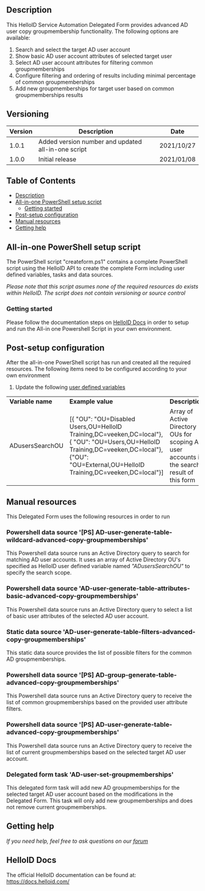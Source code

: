 <!-- Description -->
## Description
This HelloID Service Automation Delegated Form provides advanced AD user copy groupmembership functionality. The following options are available:
 1. Search and select the target AD user account
 2. Show basic AD user account attributes of selected target user
 3. Select AD user account attributes for filtering common groupmemberships
 4. Configure filtering and ordering of results including minimal percentage of common groupmemberships
 5. Add new groupmemberships for target user based on common groupmemberships results

## Versioning
| Version | Description | Date |
| - | - | - |
| 1.0.1   | Added version number and updated all-in-one script | 2021/10/27  |
| 1.0.0   | Initial release | 2021/01/08  |

<!-- TABLE OF CONTENTS -->
## Table of Contents
* [Description](#description)
* [All-in-one PowerShell setup script](#all-in-one-powershell-setup-script)
  * [Getting started](#getting-started)
* [Post-setup configuration](#post-setup-configuration)
* [Manual resources](#manual-resources)
* [Getting help](#getting-help)


## All-in-one PowerShell setup script
The PowerShell script "createform.ps1" contains a complete PowerShell script using the HelloID API to create the complete Form including user defined variables, tasks and data sources.

 _Please note that this script asumes none of the required resources do exists within HelloID. The script does not contain versioning or source control_


### Getting started
Please follow the documentation steps on [HelloID Docs](https://docs.helloid.com/hc/en-us/articles/360017556559-Service-automation-GitHub-resources) in order to setup and run the All-in one Powershell Script in your own environment.

 
## Post-setup configuration
After the all-in-one PowerShell script has run and created all the required resources. The following items need to be configured according to your own environment
 1. Update the following [user defined variables](https://docs.helloid.com/hc/en-us/articles/360014169933-How-to-Create-and-Manage-User-Defined-Variables)
<table>
  <tr><td><strong>Variable name</strong></td><td><strong>Example value</strong></td><td><strong>Description</strong></td></tr>
  <tr><td>ADusersSearchOU</td><td>[{ "OU": "OU=Disabled Users,OU=HelloID Training,DC=veeken,DC=local"},{ "OU": "OU=Users,OU=HelloID Training,DC=veeken,DC=local"},{"OU": "OU=External,OU=HelloID Training,DC=veeken,DC=local"}]</td><td>Array of Active Directory OUs for scoping AD user accounts in the search result of this form</td></tr>
</table>

## Manual resources
This Delegated Form uses the following resources in order to run

### Powershell data source '[PS] AD-user-generate-table-wildcard-advanced-copy-groupmemberships'
This Powershell data source runs an Active Directory query to search for matching AD user accounts. It uses an array of Active Directory OU's specified as HelloID user defined variable named _"ADusersSearchOU"_ to specify the search scope.

### Powershell data source 'AD-user-generate-table-attributes-basic-advanced-copy-groupmemberships'
This Powershell data source runs an Active Directory query to select a list of basic user attributes of the selected AD user account.  

### Static data source 'AD-user-generate-table-filters-advanced-copy-groupmemberships'
This static data source provides the list of possible filters for the common AD groupmemberships.  

### Powershell data source '[PS] AD-group-generate-table-advanced-copy-groupmemberships'
This Powershell data source runs an Active Directory query to receive the list of common groupmemberships based on the provided user attribute filters.

### Powershell data source '[PS] AD-user-generate-table-advanced-copy-groupmemberships'
This Powershell data source runs an Active Directory query to receive the list of current groupmemberships based on the selected target AD user account.

### Delegated form task 'AD-user-set-groupmemberships'
This delegated form task will add new AD groupmemberships for the selected target AD user account based on the modifications in the Delegated Form. This task will only add new groupmemberships and does not remove current groupmemberships.

## Getting help
_If you need help, feel free to ask questions on our [forum](https://forum.helloid.com/forum/helloid-connectors/service-automation/465-helloid-sa-active-directory-advanced-copy-user)_

## HelloID Docs
The official HelloID documentation can be found at: https://docs.helloid.com/
